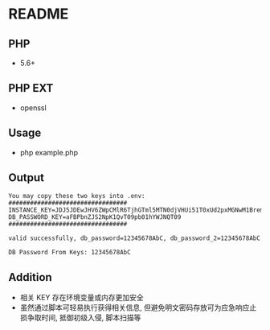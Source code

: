 # README

## PHP
* 5.6+

## PHP EXT
* openssl

## Usage
* php example.php

## Output
```
You may copy these two keys into .env:
#################################
INSTANCE_KEY=JDJ5JDEwJHV6ZWpCMlR6TjhGTml5MTN0djVHUi51T0xUd2pxMGNwM1BremRiS0tkcmVwRWlpZlVhQVBP
DB_PASSWORD_KEY=aFBPbnZJS2NpK1QvT09pb01hYWJNQT09
#################################

valid successfully, db_password=12345678AbC, db_password_2=12345678AbC

DB Password From Keys: 12345678AbC
```

## Addition
* 相关 KEY 存在环境变量或内存更加安全
* 虽然通过脚本可轻易执行获得相关信息, 但避免明文密码存放可为应急响应止损争取时间, 抵御初级入侵, 脚本扫描等